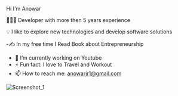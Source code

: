 
Hi I'm Anowar

 👨🏻‍💻 Developer with more then 5 years experience 
 
 💡  I like to explore new technologies and develop software solutions
 
   -✍️  In my free time I Read Book about Entrepreneurship
   - 🔭 I’m currently working on Youtube
   - ⚡ Fun fact: I love to Travel and Workout 
   - 📫 How to reach me: anowarjr1@gmail.com
 
 
 
 

 ![Screenshot_1](https://user-images.githubusercontent.com/43091820/120009465-cce31f80-bffd-11eb-9999-98b035604a8c.png)


